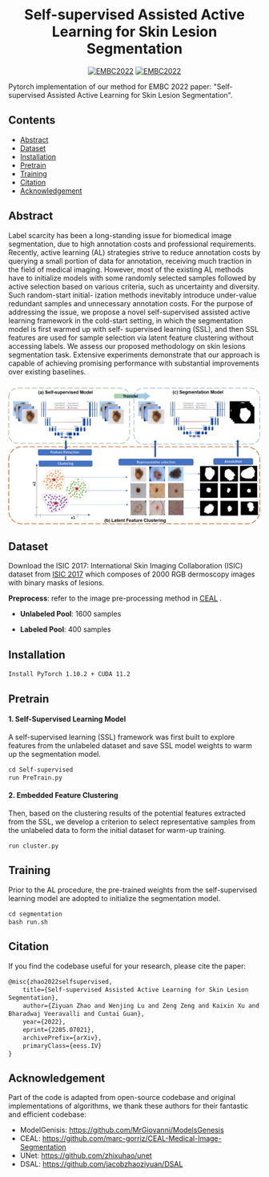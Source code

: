 
<div align="center">

# Self-supervised  Assisted  Active  Learning  for  Skin  Lesion  Segmentation
  
[![EMBC2022](https://img.shields.io/badge/arXiv-2205.07021-blue)](https://arxiv.org/abs/2205.07021)
[![EMBC2022](https://img.shields.io/badge/Conference-EMBC2022-green)](https://arxiv.org/abs/2205.07021)

</div>

Pytorch implementation of our method for EMBC 2022 paper: "Self-supervised  Assisted  Active  Learning  for  Skin  Lesion  Segmentation".

Contents
---
- [Abstract](#Abstract)
- [Dataset](#Dataset)
- [Installation](#Installation)
- [Pretrain](#Pretrain)
- [Training](#Training)
- [Citation](#Citation)
- [Acknowledgement](#Acknowledgement)

## Abstract

Label scarcity has been a long-standing issue for biomedical image segmentation, due to high annotation costs and professional requirements. Recently, active learning (AL) strategies strive to reduce annotation costs by querying a small portion of data for annotation, receiving much traction in the field of medical imaging. However, most of the existing AL methods have to initialize models with some randomly selected samples followed by active selection based on various criteria, such as uncertainty and diversity. Such random-start initial- ization methods inevitably introduce under-value redundant samples and unnecessary annotation costs. For the purpose of addressing the issue, we propose a novel self-supervised assisted active learning framework in the cold-start setting, in which the segmentation model is first warmed up with self- supervised learning (SSL), and then SSL features are used for sample selection via latent feature clustering without accessing labels. We assess our proposed methodology on skin lesions segmentation task. Extensive experiments demonstrate that our approach is capable of achieving promising performance with substantial improvements over existing baselines.

<p align="center">
<img src="https://github.com/jacobzhaoziyuan/SAAL/blob/main/assets/archi.png" width="700">
</p>

## Dataset

Download the ISIC 2017: International Skin Imaging Collaboration (ISIC) dataset from [ISIC 2017](https://challenge.isic-archive.com/data/) which composes of 2000 RGB dermoscopy images with binary masks of lesions.

**Preprocess**: refer to the image pre-processing method in [CEAL](https://github.com/marc-gorriz/CEAL-Medical-Image-Segmentation) .

* **Unlabeled Pool**: 1600 samples

* **Labeled Pool**: 400 samples

## Installation

```
Install PyTorch 1.10.2 + CUDA 11.2 
```

## Pretrain

#### 1. Self-Supervised Learning Model

A self-supervised learning (SSL) framework was first built to explore features from the unlabeled dataset and save SSL model weights to warm up the segmentation model.

```
cd Self-supervised
run PreTrain.py
```

#### 2. Embedded Feature Clustering

Then, based on the clustering results of the potential features extracted from the SSL, we develop a criterion to select representative samples from the unlabeled data to form the initial dataset for warm-up training.

```
run cluster.py
```

## Training

Prior to the AL procedure, the pre-trained weights from the self-supervised learning model are adopted to initialize the segmentation model. 

```
cd segmentation
bash run.sh
```


Citation
---
If you find the codebase useful for your research, please cite the paper:
```
@misc{zhao2022selfsupervised,
    title={Self-supervised Assisted Active Learning for Skin Lesion Segmentation},
    author={Ziyuan Zhao and Wenjing Lu and Zeng Zeng and Kaixin Xu and Bharadwaj Veeravalli and Cuntai Guan},
    year={2022},
    eprint={2205.07021},
    archivePrefix={arXiv},
    primaryClass={eess.IV}
}
```




## Acknowledgement

Part of the code is adapted from open-source codebase and original implementations of algorithms, we thank these authors for their fantastic and efficient codebase:

- ModelGenisis: https://github.com/MrGiovanni/ModelsGenesis
- CEAL: https://github.com/marc-gorriz/CEAL-Medical-Image-Segmentation
- UNet: https://github.com/zhixuhao/unet
- DSAL: https://github.com/jacobzhaoziyuan/DSAL
